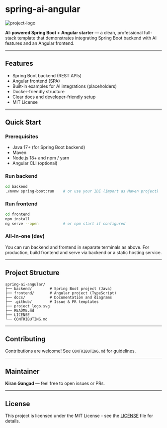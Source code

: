 # spring-ai-angular

![project-logo](project_logo.svg)

**AI-powered Spring Boot + Angular starter** — a clean, professional full-stack template that demonstrates integrating Spring Boot backend with AI features and an Angular frontend.

---

## Features
- Spring Boot backend (REST APIs)
- Angular frontend (SPA)
- Built-in examples for AI integrations (placeholders)
- Docker-friendly structure
- Clear docs and developer-friendly setup
- MIT License

---

## Quick Start

### Prerequisites
- Java 17+ (for Spring Boot backend)
- Maven
- Node.js 18+ and npm / yarn
- Angular CLI (optional)

### Run backend
```bash
cd backend
./mvnw spring-boot:run    # or use your IDE (Import as Maven project)
```

### Run frontend
```bash
cd frontend
npm install
ng serve --open           # or npm start if configured
```

### All-in-one (dev)
You can run backend and frontend in separate terminals as above. For production, build frontend and serve via backend or a static hosting service.

---

## Project Structure
```
spring-ai-angular/
├── backend/        # Spring Boot project (Java)
├── frontend/       # Angular project (TypeScript)
├── docs/           # Documentation and diagrams
├── .github/        # Issue & PR templates
├── project_logo.svg
├── README.md
├── LICENSE
└── CONTRIBUTING.md
```

---

## Contributing
Contributions are welcome! See `CONTRIBUTING.md` for guidelines.

---

## Maintainer
**Kiran Gangad** — feel free to open issues or PRs.  

---

## License
This project is licensed under the MIT License - see the [LICENSE](LICENSE) file for details.
